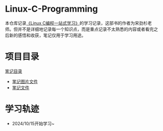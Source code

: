 # Linux-C-Programming
本仓库记录[《Linux C编程一站式学习》](https://www.bookstack.cn/read/linux-c/menu.md)的学习记录，这部书的作者为宋劲杉老师。但并不是详细地记录每一个知识点，而是重点记录不太熟悉的内容或者看完之后新的感悟和收获，笔记仅用于学习用途。
# 项目目录
[笔记目录](./Linux-C-Programming)
* [笔记图片文件](./Linux-C-Programming/pic)
* [笔记文件](./Linux-C-Programming/Linux-C-note.md)
# 学习轨迹
* 2024/10/15开始学习~


